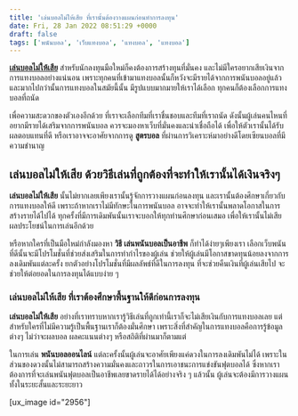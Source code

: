 ```yaml
---
title: 'เล่นบอลไม่ให้เสีย ที่เรานั้นต้องวางแผนก่อนทำการลงทุน'
date: Fri, 28 Jan 2022 08:51:29 +0000
draft: false
tags: ['พนันบอล', 'เว็บแทงบอล', 'แทงบอล', 'แทงบอล']
---
```


**[เล่นบอลไม่ให้เสีย](/posts/)** สำหรับนักลงทุนมือใหม่ก็คงต้องการสร้างทุนที่มั่นคง และไม่มีใครอยากเสียเงินจากการแทงบอลอย่างแน่นอน เพราะทุกคนที่เข้ามาแทงบอลนั้นก็หวังจะมีรายได้จากการพนันบอลอยู่แล้ว และมากไปกว่านั้นการแทงบอลในสมัยนี้นั้น มีรูปแบบมากมายให้เราได้เลือก ทุกคนก็ต้องเลือกการแทงบอลที่ถนัด

เพื่อความสะดวกของตัวเองอีกด้วย ที่เราจะเลือกทีมที่เราชื่นชอบและทีมที่เราถนัด ดังนั้นผู้เล่นคนไหนที่อยากมีรายได้เสริมจากการพนันบอล ควรจะมองหาเว็บที่มั่นคงและน่าเชื่อถือได้ เพื่อให้ตัวเรานั้นได้รับผลตอบแทนที่ดี หรือเราอาจจะอาศัยจากการดู **สูตรบอล** ที่ผ่านการวิเคราะห์มาอย่างดีโดยเซียนบอลที่มีความชำนาญ

**เล่นบอลไม่ให้เสีย ด้วยวิธีเล่นที่ถูกต้องที่จะทำให้เรานั้นได้เงินจริงๆ**
-------------------------------------------------------------------------

**เล่นบอลไม่ให้เสีย** นั้นไม่ยากเลยเพียงเรานั้นรู้จักการวางแผนก่อนลงทุน และเรานั้นต้องศึกษาเกี่ยวกับการแทงบอลให้ดี เพราะถ้าหากเราไม่มีทักษะในการพนันบอล อาจจะทำให้เรานั้นพลาดโอกาสในการสร้างรายได้ไปได้ ทุกครั้งที่มีการเดิมพันนั้นเราจะบอกให้ทุกท่านศึกษาก่อนเสมอ เพื่อให้เรานั้นไม่เสียผลประโยชน์ในการเล่นอีกด้วย

หรือหากใครที่เป็นมือใหม่กำลังมองหา **วิธี เล่นพนันบอลเป็นอาชีพ** ก็ทำได้ง่ายๆเพียงเรา เลือกเว็บพนันที่ดีนั้นจะมีโปรโมชั่นที่ช่วยส่งเสริมในการทำกำไรของผู้เล่น ช่วยให้ผู้เล่นมีโอกาสขาดทุนน้อยลงจากการลงเดิมพันแต่ละครั้ง ยกตัวอย่างโปรโมชั่นที่มีผลลัพธ์ที่ดีในการลงทุน ที่จะช่วยคืนเงินที่ผู้เล่นเสียไป จะช่วยให้ต่อยอดในการลงทุนได้แบบง่าย ๆ

### **เล่นบอลไม่ให้เสีย ที่เราต้องศึกษาพื้นฐานให้ดีก่อนการลงทุน**

**เล่นบอลไม่ให้เสีย** อย่างที่เราทราบหากเรารู้วิธีเล่นที่ถูกเท่านี้เราก็จะไม่เสียเงินกับการแทงบอลเลย แต่สำหรับใครที่ไม่มีความรู้เป็นพื้นฐานเราก็ต้องมั่นศึกษา เพราะสิ่งที่สำคัญในการแทงบอลคือการรู้ข้อมูลต่างๆ ไม่ว่าจะผลบอล ผลคะแนนต่างๆ หรือสถิติที่ผ่านมาก็ตามแต่

ในการเล่น **พนันบอลออนไลน์** แต่ละครั้งนั้นผู้เล่นจะอาศัยเพียงแค่ดวงในการลงเดิมพันไม่ได้ เพราะในส่วนของดวงนั้นไม่สามารถสร้างความมั่นคงและถาวรในการเอาชนะการแข่งขันฟุตบอลได้ ซึ่งหากเราต้องการที่จะเล่นพนันฟุตบอลเป็นอาชีพเลยขาดรายได้ได้อย่างจริง ๆ แล้วนั้น ผู้เล่นจะต้องมีการวางแผนทั้งในระยะสั้นและระยะยาว

\[ux\_image id="2956"\]